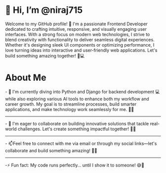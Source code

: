 <h1>👋 Hi, I’m @niraj715 </h1>
Welcome to my GitHub profile! 👋 I'm a passionate Frontend Developer dedicated to crafting intuitive, responsive, and visually engaging user interfaces. With a strong focus on modern web technologies, I strive to blend creativity with functionality to deliver seamless digital experiences. Whether it's designing sleek UI components or optimizing performance, I love turning ideas into interactive and user-friendly web applications. Let's build something amazing together! 🚀💻
<h1> About Me</h1>
- 🌱 I'm currently diving into Python and Django for backend development 💻 while also exploring various AI tools to enhance both my workflow and career growth. My goal is to streamline processes, build smarter applications, and make technology work seamlessly for me. 🚀😆
<hr>
- 💞️ I'm eager to collaborate on building innovative solutions that tackle real-world challenges. Let's create something impactful together! 🚀💡
<hr>
- 📫Feel free to connect with me via email or through my social links—let's collaborate and build something amazing! 📩🚀
<hr>

-⚡ Fun fact: My code runs perfectly… until I show it to someone! 😅🔧


<!---
niraj715/niraj715 is a ✨ special ✨ repository because its `README.md` (this file) appears on your GitHub profile.
You can click the Preview link to take a look at your changes.
--->

